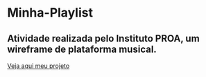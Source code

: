 # Minha-Playlist
## Atividade realizada pelo Instituto PROA, um wireframe de plataforma musical.

<a href="https://www.figma.com/proto/x3N05m52L9Gm5zbHGkFdjb/My-album?node-id=48%3A110&scaling=min-zoom&page-id=0%3A1&starting-point-node-id=43%3A107"> Veja aqui meu projeto </a>
